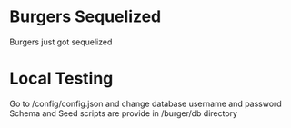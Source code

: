 # Burgers Sequelized
Burgers just got sequelized
# Local Testing
Go to /config/config.json and change database username and password
Schema and Seed scripts are provide in /burger/db directory
